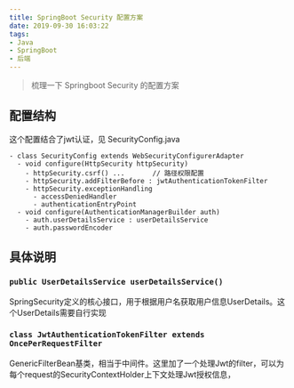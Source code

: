 ```yaml
---
title: SpringBoot Security 配置方案
date: 2019-09-30 16:03:22
tags:
- Java
- SpringBoot
- 后端
---
```


> 梳理一下 Springboot Security 的配置方案

<!-- more -->

## 配置结构

这个配置结合了jwt认证，见 SecurityConfig.java

````
- class SecurityConfig extends WebSecurityConfigurerAdapter
  - void configure(HttpSecurity httpSecurity)
    - httpSecurity.csrf() ...       // 路径权限配置
    - httpSecurity.addFilterBefore : jwtAuthenticationTokenFilter
    - httpSecurity.exceptionHandling
      - accessDeniedHandler
      - authenticationEntryPoint
  - void configure(AuthenticationManagerBuilder auth)
    - auth.userDetailsService : userDetailsService
    - auth.passwordEncoder
````

## 具体说明

### ``public UserDetailsService userDetailsService() ``

SpringSecurity定义的核心接口，用于根据用户名获取用户信息UserDetails。这个UserDetails需要自行实现

### ``class JwtAuthenticationTokenFilter extends OncePerRequestFilter``

GenericFilterBean基类，相当于中间件。这里加了一个处理Jwt的filter，可以为每个request的SecurityContextHolder上下文处理Jwt授权信息，